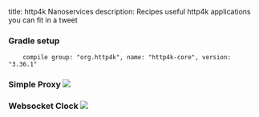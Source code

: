 title: http4k Nanoservices
description: Recipes useful http4k applications you can fit in a tweet

### Gradle setup
```
    compile group: "org.http4k", name: "http4k-core", version: "3.36.1"
```

### Simple Proxy [<img class="octocat" src="/img/octocat-32.png"/>](https://github.com/http4k/http4k/blob/master/src/docs/cookbook/nanoservices/simple_proxy.kt)
<script src="https://gist-it.appspot.com/https://github.com/http4k/http4k/blob/master/src/docs/cookbook/nanoservices/simple_proxy.kt"></script>

### Websocket Clock [<img class="octocat" src="/img/octocat-32.png"/>](https://github.com/http4k/http4k/blob/master/src/docs/cookbook/nanoservices/webosocket_clock.kt)
<script src="https://gist-it.appspot.com/https://github.com/http4k/http4k/blob/master/src/docs/cookbook/nanoservices/webosocket_clock.kt"></script>
